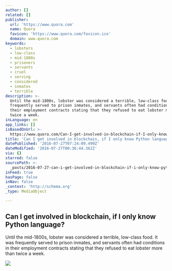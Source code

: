 ```yaml
---
author: []
related: []
publisher:
  url: 'https://www.quora.com'
  name: Quora
  favicon: 'https://www.quora.com/favicon.ico'
  domain: www.quora.com
keywords:
  - lobsters
  - low-class
  - mid-1800s
  - prisoners
  - servants
  - cruel
  - serving
  - considered
  - inmates
  - terrible
description: >-
  Until the mid-1800s, lobster was considered a terrible, low-class food. It was
  frequently served to prison inmates, and servants often had conditions in
  their employment contracts stating that they refused to eat lobster more than
  twice a week.
inLanguage: en
app_links: []
isBasedOnUrl: >-
  https://www.quora.com/Can-I-get-involved-in-blockchain-if-I-only-know-Python-language
title: 'Can I get involved in blockchain, if I only know Python language?'
datePublished: '2016-07-27T07:24:09.499Z'
dateModified: '2016-07-27T00:36:44.362Z'
via: {}
starred: false
sourcePath: >-
  _posts/2016-07-27-can-i-get-involved-in-blockchain-if-i-only-know-python-lang.md
inFeed: true
hasPage: false
inNav: false
_context: 'http://schema.org'
_type: MediaObject

---
```

<article style=""><h1>Can I get involved in blockchain, if I only know Python language?</h1><p>Until the mid-1800s, lobster was considered a terrible, low-class food. It was frequently served to prison inmates, and servants often had conditions in their employment contracts stating that they refused to eat lobster more than twice a week.</p><img src="https://qsf.ec.quoracdn.net/-images.new_grid.fb_share_default.pnge6dde9cfa6e03c43.png" /></article>